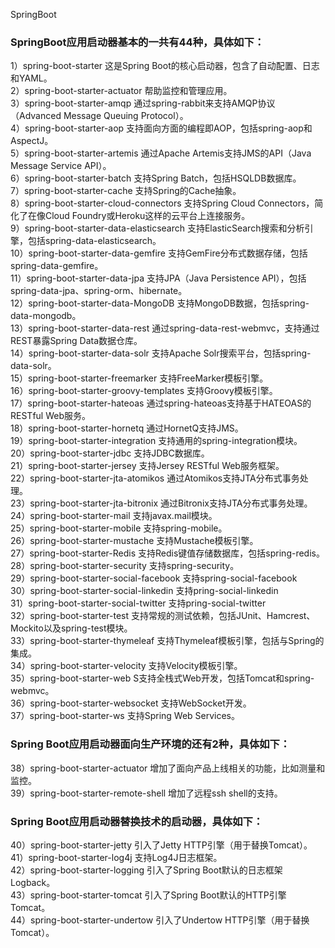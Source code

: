 SpringBoot 
<a name="dZFHQ"></a>
### SpringBoot应用启动器基本的一共有44种，具体如下：
1）spring-boot-starter 这是Spring Boot的核心启动器，包含了自动配置、日志和YAML。<br />2）spring-boot-starter-actuator 帮助监控和管理应用。<br />3）spring-boot-starter-amqp 通过spring-rabbit来支持AMQP协议（Advanced Message Queuing Protocol）。<br />4）spring-boot-starter-aop 支持面向方面的编程即AOP，包括spring-aop和AspectJ。<br />5）spring-boot-starter-artemis 通过Apache Artemis支持JMS的API（Java Message Service API）。<br />6）spring-boot-starter-batch 支持Spring Batch，包括HSQLDB数据库。<br />7）spring-boot-starter-cache 支持Spring的Cache抽象。<br />8）spring-boot-starter-cloud-connectors 支持Spring Cloud Connectors，简化了在像Cloud Foundry或Heroku这样的云平台上连接服务。<br />9）spring-boot-starter-data-elasticsearch 支持ElasticSearch搜索和分析引擎，包括spring-data-elasticsearch。<br />10）spring-boot-starter-data-gemfire 支持GemFire分布式数据存储，包括spring-data-gemfire。<br />11）spring-boot-starter-data-jpa 支持JPA（Java Persistence API），包括spring-data-jpa、spring-orm、hibernate。<br />12）spring-boot-starter-data-MongoDB 支持MongoDB数据，包括spring-data-mongodb。<br />13）spring-boot-starter-data-rest 通过spring-data-rest-webmvc，支持通过REST暴露Spring Data数据仓库。<br />14）spring-boot-starter-data-solr 支持Apache Solr搜索平台，包括spring-data-solr。<br />15）spring-boot-starter-freemarker 支持FreeMarker模板引擎。<br />16）spring-boot-starter-groovy-templates 支持Groovy模板引擎。<br />17）spring-boot-starter-hateoas 通过spring-hateoas支持基于HATEOAS的RESTful Web服务。<br />18）spring-boot-starter-hornetq 通过HornetQ支持JMS。<br />19）spring-boot-starter-integration 支持通用的spring-integration模块。<br />20）spring-boot-starter-jdbc 支持JDBC数据库。<br />21）spring-boot-starter-jersey 支持Jersey RESTful Web服务框架。<br />22）spring-boot-starter-jta-atomikos 通过Atomikos支持JTA分布式事务处理。<br />23）spring-boot-starter-jta-bitronix 通过Bitronix支持JTA分布式事务处理。<br />24）spring-boot-starter-mail 支持javax.mail模块。<br />25）spring-boot-starter-mobile 支持spring-mobile。<br />26）spring-boot-starter-mustache 支持Mustache模板引擎。<br />27）spring-boot-starter-Redis 支持Redis键值存储数据库，包括spring-redis。<br />28）spring-boot-starter-security 支持spring-security。<br />29）spring-boot-starter-social-facebook 支持spring-social-facebook<br />30）spring-boot-starter-social-linkedin 支持pring-social-linkedin<br />31）spring-boot-starter-social-twitter 支持pring-social-twitter<br />32）spring-boot-starter-test 支持常规的测试依赖，包括JUnit、Hamcrest、Mockito以及spring-test模块。<br />33）spring-boot-starter-thymeleaf 支持Thymeleaf模板引擎，包括与Spring的集成。<br />34）spring-boot-starter-velocity 支持Velocity模板引擎。<br />35）spring-boot-starter-web S支持全栈式Web开发，包括Tomcat和spring-webmvc。<br />36）spring-boot-starter-websocket 支持WebSocket开发。<br />37）spring-boot-starter-ws 支持Spring Web Services。
<a name="c96NE"></a>
### Spring Boot应用启动器面向生产环境的还有2种，具体如下：
38）spring-boot-starter-actuator 增加了面向产品上线相关的功能，比如测量和监控。<br />39）spring-boot-starter-remote-shell 增加了远程ssh shell的支持。
<a name="pN4Us"></a>
### Spring Boot应用启动器替换技术的启动器，具体如下：
40）spring-boot-starter-jetty 引入了Jetty HTTP引擎（用于替换Tomcat）。<br />41）spring-boot-starter-log4j 支持Log4J日志框架。<br />42）spring-boot-starter-logging 引入了Spring Boot默认的日志框架Logback。<br />43）spring-boot-starter-tomcat 引入了Spring Boot默认的HTTP引擎Tomcat。<br />44）spring-boot-starter-undertow 引入了Undertow HTTP引擎（用于替换Tomcat）。
